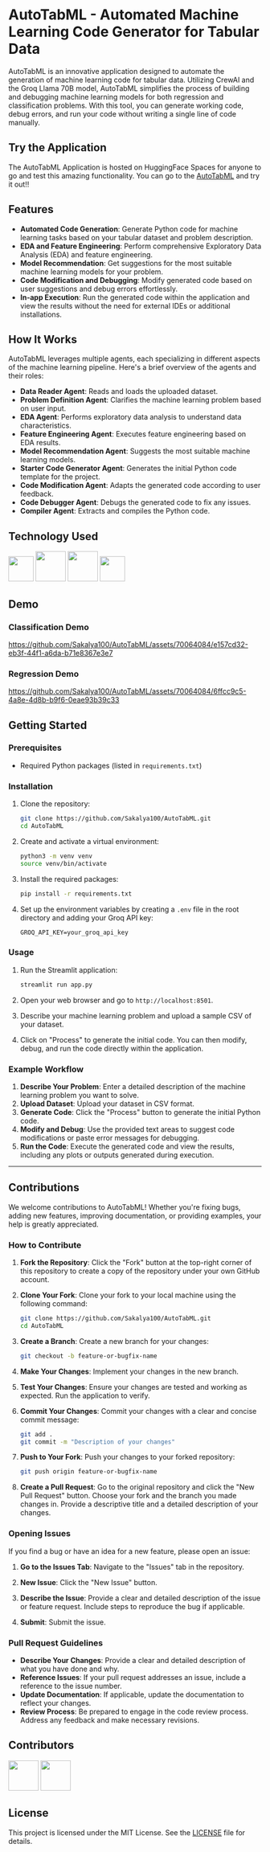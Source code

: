 # AutoTabML - Automated Machine Learning Code Generator for Tabular Data

AutoTabML is an innovative application designed to automate the generation of machine learning code for tabular data. Utilizing CrewAI and the Groq Llama 70B model, AutoTabML simplifies the process of building and debugging machine learning models for both regression and classification problems. With this tool, you can generate working code, debug errors, and run your code without writing a single line of code manually.

## Try the Application
The AutoTabML Application is hosted on HuggingFace Spaces for anyone to go and test this amazing functionality.
You can go to the [AutoTabML](https://huggingface.co/spaces/singhtech/AutoTabML) and try it out!!

## Features

- **Automated Code Generation**: Generate Python code for machine learning tasks based on your tabular dataset and problem description.
- **EDA and Feature Engineering**: Perform comprehensive Exploratory Data Analysis (EDA) and feature engineering.
- **Model Recommendation**: Get suggestions for the most suitable machine learning models for your problem.
- **Code Modification and Debugging**: Modify generated code based on user suggestions and debug errors effortlessly.
- **In-app Execution**: Run the generated code within the application and view the results without the need for external IDEs or additional installations.

## How It Works

AutoTabML leverages multiple agents, each specializing in different aspects of the machine learning pipeline. Here's a brief overview of the agents and their roles:

- **Data Reader Agent**: Reads and loads the uploaded dataset.
- **Problem Definition Agent**: Clarifies the machine learning problem based on user input.
- **EDA Agent**: Performs exploratory data analysis to understand data characteristics.
- **Feature Engineering Agent**: Executes feature engineering based on EDA results.
- **Model Recommendation Agent**: Suggests the most suitable machine learning models.
- **Starter Code Generator Agent**: Generates the initial Python code template for the project.
- **Code Modification Agent**: Adapts the generated code according to user feedback.
- **Code Debugger Agent**: Debugs the generated code to fix any issues.
- **Compiler Agent**: Extracts and compiles the Python code.

## Technology Used
[<img src="https://user-images.githubusercontent.com/25181517/183423507-c056a6f9-1ba8-4312-a350-19bcbc5a8697.png" width="50px;"/>](https://github.com/shalusingh-tech) [<img src="https://user-images.githubusercontent.com/7164864/217935870-c0bc60a3-6fc0-4047-b011-7b4c59488c91.png" width="60px;"/>](https://github.com/shalusingh-tech)  [<img src="https://github.com/joaomdmoura/crewAI/blob/main/docs/crewai_logo.png" width="60px;"/>](https://github.com/shalusingh-tech)  [<img src="https://github.com/groq/groq-api-cookbook/blob/main/images/groq-logo.png" width="50px;"/>](https://github.com/shalusingh-tech)  

## Demo

### Classification Demo
https://github.com/Sakalya100/AutoTabML/assets/70064084/e157cd32-eb3f-44f1-a6da-b71e8367e3e7

### Regression Demo
https://github.com/Sakalya100/AutoTabML/assets/70064084/6ffcc9c5-4a8e-4d8b-b9f6-0eae93b39c33


## Getting Started

### Prerequisites

- Required Python packages (listed in `requirements.txt`)

### Installation

1. Clone the repository:

   ```bash
   git clone https://github.com/Sakalya100/AutoTabML.git
   cd AutoTabML
   ```

2. Create and activate a virtual environment:

   ```bash
   python3 -m venv venv
   source venv/bin/activate
   ```

3. Install the required packages:

   ```bash
   pip install -r requirements.txt
   ```

4. Set up the environment variables by creating a `.env` file in the root directory and adding your Groq API key:

   ```
   GROQ_API_KEY=your_groq_api_key
   ```

### Usage

1. Run the Streamlit application:

   ```bash
   streamlit run app.py
   ```

2. Open your web browser and go to `http://localhost:8501`.

3. Describe your machine learning problem and upload a sample CSV of your dataset.

4. Click on "Process" to generate the initial code. You can then modify, debug, and run the code directly within the application.

### Example Workflow

1. **Describe Your Problem**: Enter a detailed description of the machine learning problem you want to solve.
2. **Upload Dataset**: Upload your dataset in CSV format.
3. **Generate Code**: Click the "Process" button to generate the initial Python code.
4. **Modify and Debug**: Use the provided text areas to suggest code modifications or paste error messages for debugging.
5. **Run the Code**: Execute the generated code and view the results, including any plots or outputs generated during execution.

---
## Contributions

We welcome contributions to AutoTabML! Whether you're fixing bugs, adding new features, improving documentation, or providing examples, your help is greatly appreciated.

### How to Contribute

1. **Fork the Repository**: Click the "Fork" button at the top-right corner of this repository to create a copy of the repository under your own GitHub account.

2. **Clone Your Fork**: Clone your fork to your local machine using the following command:

    ```bash
    git clone https://github.com/Sakalya100/AutoTabML.git
    cd AutoTabML
    ```

3. **Create a Branch**: Create a new branch for your changes:

    ```bash
    git checkout -b feature-or-bugfix-name
    ```

4. **Make Your Changes**: Implement your changes in the new branch.

5. **Test Your Changes**: Ensure your changes are tested and working as expected. Run the application to verify.

6. **Commit Your Changes**: Commit your changes with a clear and concise commit message:

    ```bash
    git add .
    git commit -m "Description of your changes"
    ```

7. **Push to Your Fork**: Push your changes to your forked repository:

    ```bash
    git push origin feature-or-bugfix-name
    ```

8. **Create a Pull Request**: Go to the original repository and click the "New Pull Request" button. Choose your fork and the branch you made changes in. Provide a descriptive title and a detailed description of your changes.

### Opening Issues

If you find a bug or have an idea for a new feature, please open an issue:

1. **Go to the Issues Tab**: Navigate to the "Issues" tab in the repository.

2. **New Issue**: Click the "New Issue" button.

3. **Describe the Issue**: Provide a clear and detailed description of the issue or feature request. Include steps to reproduce the bug if applicable.

4. **Submit**: Submit the issue.

### Pull Request Guidelines

- **Describe Your Changes**: Provide a clear and detailed description of what you have done and why.
- **Reference Issues**: If your pull request addresses an issue, include a reference to the issue number.
- **Update Documentation**: If applicable, update the documentation to reflect your changes.
- **Review Process**: Be prepared to engage in the code review process. Address any feedback and make necessary revisions.


## Contributors

[<img src="https://github.com/shalusingh-tech.png" width="60px;"/>](https://github.com/shalusingh-tech)  [<img src="https://github.com/Sakalya100.png" width="60px;"/>](https://github.com/Sakalya100)     

## License

This project is licensed under the MIT License. See the [LICENSE](LICENSE) file for details.
